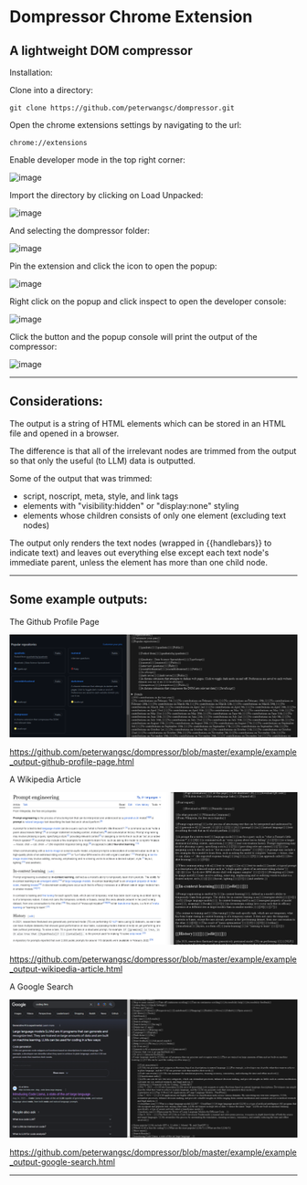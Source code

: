 # Dompressor Chrome Extension
## A lightweight DOM compressor

Installation:

Clone into a directory:

```
git clone https://github.com/peterwangsc/dompressor.git
```

Open the chrome extensions settings by navigating to the url:

```
chrome://extensions
```

Enable developer mode in the top right corner:

![image](https://github.com/peterwangsc/dompressor/assets/2318867/f3b61879-43ac-437c-91a6-f0b9df7ab852)

Import the directory by clicking on Load Unpacked:

![image](https://github.com/peterwangsc/dompressor/assets/2318867/95eb539e-826d-465c-9011-94f8ae84b201)

And selecting the dompressor folder:

![image](https://github.com/peterwangsc/dompressor/assets/2318867/25836744-d16e-45b7-a349-bc80db84b881)

Pin the extension and click the icon to open the popup:

![image](https://github.com/peterwangsc/dompressor/assets/2318867/7ec5c7f7-0a39-45b1-a3ce-ab56e29e3158)

Right click on the popup and click inspect to open the developer console:

![image](https://github.com/peterwangsc/dompressor/assets/2318867/23bc5a5a-55d9-4b7e-8478-c18dfe9f220e)

Click the button and the popup console will print the output of the compressor:

![image](https://github.com/peterwangsc/dompressor/assets/2318867/fd67e76f-7713-4da1-9732-4e80090f3dcf)

---

## Considerations:

The output is a string of HTML elements which can be stored in an HTML file and opened in a browser.

The difference is that all of the irrelevant nodes are trimmed from the output so that only the useful (to LLM) data is outputted.

Some of the output that was trimmed:

- script, noscript, meta, style, and link tags
- elements with "visibility:hidden" or "display:none" styling
- elements whose children consists of only one element (excluding text nodes)

The output only renders the text nodes (wrapped in {{handlebars}} to indicate text) and leaves out everything else except each text node's immediate parent, unless the element has more than one child node.

---

## Some example outputs:

The Github Profile Page

![image](https://github.com/peterwangsc/dompressor/blob/master/example/comparison-github-profile-page.png)

https://github.com/peterwangsc/dompressor/blob/master/example/example_output-github-profile-page.html

A Wikipedia Article

![image](https://github.com/peterwangsc/dompressor/blob/master/example/comparison-wikipedia-article.png)

https://github.com/peterwangsc/dompressor/blob/master/example/example_output-wikipedia-article.html

A Google Search

![image](https://github.com/peterwangsc/dompressor/blob/master/example/comparison-google-search.png)

https://github.com/peterwangsc/dompressor/blob/master/example/example_output-google-search.html

---
